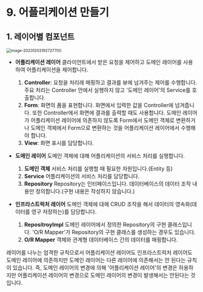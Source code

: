 # 9. 어플리케이션 만들기



## 1. 레이어별 컴포넌트

<img src="C:\Users\piay8\AppData\Roaming\Typora\typora-user-images\image-20231203192727700.png" alt="image-20231203192727700" style="zoom:72%;" />

- **어플리케이션 레이어**
  클라이언트에서 받은 요청을 제어하고 도메인 레이어를 사용하여 어플리케이션을 제어합니다.

  1. **Controller**:
     요청을 처리레 매핑하고 결과를 뷰에 넘겨주는 제어를 수행합니다. 
     주요 처리는 Controller 안에서 실행하지 않고 '도메인 레이어'의 Service를 호출합니다.
  2. **Form**:
     화면의 폼을 표현합니다. 화면에서 입력한 값을 Controller에 넘겨줍니다. 또한 Controller에서 화면에 결과를 출력할 때도 사용합니다. 도메인 레이어가 어플리케이션 레이어에 의존하지 않도록 Form에서 도메인 객체로 변환하거나 도메인 객체에서 Form으로 변환하는 것을 어플리케이션 레이어에서 수행해야 합니다.
  3. **View**:
     화면 표시를 담당합니다.

- **도메인 레이어**
  도메인 객체에 대해 어플리케이션의 서비스 처리를 실행합니다.
  1. **도메인 객체**
     서비스 처리를 실행할 때 필요한 자원입니다.(Entity 등)
  2. **Service**
     어플리케이션의 서비스 처리를 담당합니다.
  3. **Repository**
     Repository는 인터페이스입니다. 데이터베이스의 데이터 조작 내용만 정의합니다.(구현 내용은 작성하지 않습니다.)

- **인프라스트럭처 레이어**
  도메인 객체에 대헤 CRUD 조작을 해서 데이터의 영속화(데이터를 영구 저장하는)를 담당합니다.
  1. **RepositroyImpl**
     도메인 레이어에서 정의한 Repository의 구현 클래스입니다. 
     'O/R Mapper'가 Repository의 구현 클래스를 생성하는 경우도 있습니다.
  2. **O/R Mapper**
     객체와 관계형 데이터베이스 간의 데이터를 매핑합니다.

레이어를 나누는 엄격한 규칙으로서 어플리케이션 레이어도 인프라스트럭처 레이어도 도메인 레이어에 의존하지만 도메인 레이어는 다른 레이어에 의존해서는 안 된다는 규칙이 있습니다. 즉, 도메인 레이어의 변경에 의해 '어플리케이션 레이어'의 변경은 허용하지만 어플리케이션 레이어의 변경으로 도메인 레이어의 변경이 발생해서는 안된다는 것입니다.

